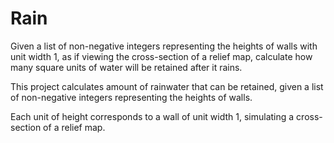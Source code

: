 # Rain
Given a list of non-negative integers representing the heights of walls with unit width 1, as if viewing the cross-section of a relief map, calculate how many square units of water will be retained after it rains.

This project calculates amount of rainwater that can be retained, given a list of non-negative integers representing the heights of walls. 

Each unit of height corresponds to a wall of unit width 1, simulating a cross-section of a relief map.